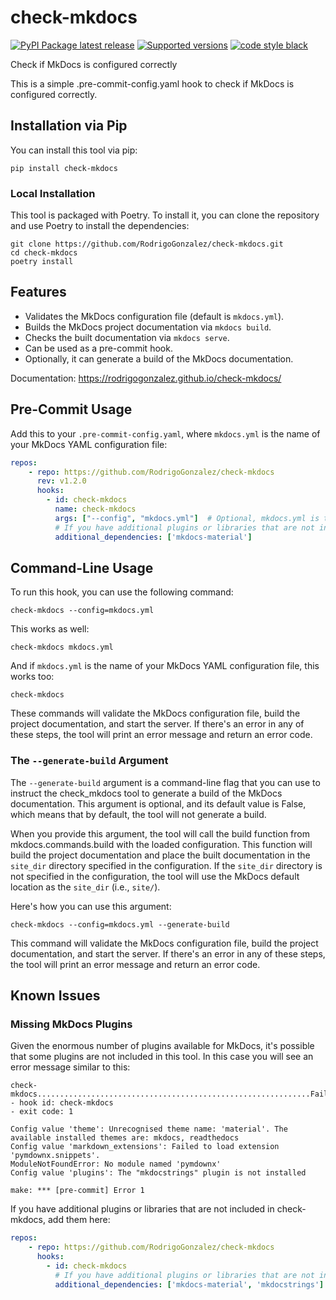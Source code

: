 # check-mkdocs
[![PyPI Package latest release](https://img.shields.io/pypi/v/check-mkdocs.svg?style=flat-square)](https://pypi.org/project/check-mkdocs/)
[![Supported versions](https://img.shields.io/pypi/pyversions/check-mkdocs.svg?style=flat-square)](https://pypi.org/project/check-mkdocs/)
[![code style black](https://img.shields.io/badge/code%20style-black-000000.svg)](https://github.com/psf/black)


Check if MkDocs is configured correctly

This is a simple .pre-commit-config.yaml hook to check if MkDocs
is configured correctly.

## Installation via Pip

You can install this tool via pip:

```shell
pip install check-mkdocs
```

### Local Installation

This tool is packaged with Poetry. To install it, you can clone the
repository and use Poetry to install the dependencies:

```shell
git clone https://github.com/RodrigoGonzalez/check-mkdocs.git
cd check-mkdocs
poetry install
```

## Features

- Validates the MkDocs configuration file (default is `mkdocs.yml`).
- Builds the MkDocs project documentation via `mkdocs build`.
- Checks the built documentation via `mkdocs serve`.
- Can be used as a pre-commit hook.
- Optionally, it can generate a build of the MkDocs documentation.

Documentation: https://rodrigogonzalez.github.io/check-mkdocs/

## Pre-Commit Usage

Add this to your `.pre-commit-config.yaml`, where `mkdocs.yml`
is the name of your MkDocs YAML configuration file:

```yaml
repos:
    - repo: https://github.com/RodrigoGonzalez/check-mkdocs
      rev: v1.2.0
      hooks:
        - id: check-mkdocs
          name: check-mkdocs
          args: ["--config", "mkdocs.yml"]  # Optional, mkdocs.yml is the default
          # If you have additional plugins or libraries that are not included in check-mkdocs, add them here
          additional_dependencies: ['mkdocs-material']
```

## Command-Line Usage

To run this hook, you can use the following command:

```shell
check-mkdocs --config=mkdocs.yml
```

This works as well:

```shell
check-mkdocs mkdocs.yml
```

And if `mkdocs.yml` is the name of your MkDocs YAML
configuration file, this works too:

```shell
check-mkdocs
```

These commands will validate the MkDocs configuration
file, build the project documentation, and start the
server. If there's an error in any of these steps, the
tool will print an error message and return an error code.

### The `--generate-build` Argument

The `--generate-build` argument is a command-line flag that
you can use to instruct the check_mkdocs tool to generate a
build of the MkDocs documentation. This argument is
optional, and its default value is False, which means that
by default, the tool will not generate a build.

When you provide this argument, the tool will call the
build function from mkdocs.commands.build with the loaded
configuration. This function will build the project
documentation and place the built documentation in the
`site_dir` directory specified in the configuration. If the
`site_dir` directory is not specified in the configuration,
the tool will use the MkDocs default location as the
`site_dir` (i.e., `site/`).

Here's how you can use this argument:

```shell
check-mkdocs --config=mkdocs.yml --generate-build
```

This command will validate the MkDocs configuration file,
build the project documentation, and start the server. If
there's an error in any of these steps, the tool will print
an error message and return an error code.

## Known Issues

### Missing MkDocs Plugins

Given the enormous number of plugins available for MkDocs,
it's possible that some plugins are not included in this
tool. In this case you will see an error message similar to
this:

```shell
check-mkdocs.............................................................Failed
- hook id: check-mkdocs
- exit code: 1

Config value 'theme': Unrecognised theme name: 'material'. The available installed themes are: mkdocs, readthedocs
Config value 'markdown_extensions': Failed to load extension 'pymdownx.snippets'.
ModuleNotFoundError: No module named 'pymdownx'
Config value 'plugins': The "mkdocstrings" plugin is not installed

make: *** [pre-commit] Error 1
```

If you have additional plugins or libraries that are not
included in check-mkdocs, add them here:

```yaml
repos:
    - repo: https://github.com/RodrigoGonzalez/check-mkdocs
      hooks:
        - id: check-mkdocs
          # If you have additional plugins or libraries that are not included in check-mkdocs, add them here
          additional_dependencies: ['mkdocs-material', 'mkdocstrings']
```
